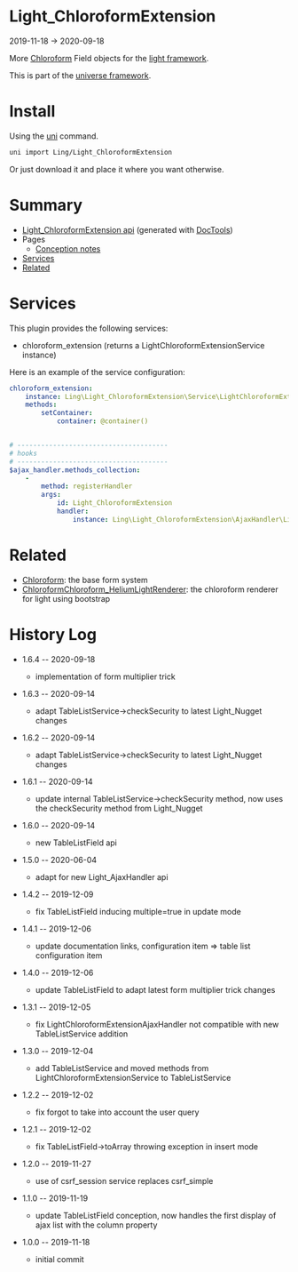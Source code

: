 Light_ChloroformExtension
===========
2019-11-18 -> 2020-09-18



More [Chloroform](https://github.com/lingtalfi/Chloroform) Field objects for the [light framework](https://github.com/lingtalfi/Light).


This is part of the [universe framework](https://github.com/karayabin/universe-snapshot).


Install
==========
Using the [uni](https://github.com/lingtalfi/universe-naive-importer) command.
```bash
uni import Ling/Light_ChloroformExtension
```

Or just download it and place it where you want otherwise.






Summary
===========
- [Light_ChloroformExtension api](https://github.com/lingtalfi/Light_ChloroformExtension/blob/master/doc/api/Ling/Light_ChloroformExtension.md) (generated with [DocTools](https://github.com/lingtalfi/DocTools))
- Pages
    - [Conception notes](https://github.com/lingtalfi/Light_ChloroformExtension/blob/master/doc/pages/conception-notes.md)
- [Services](#services)
- [Related](#related)
    




Services
=========


This plugin provides the following services:

- chloroform_extension (returns a LightChloroformExtensionService instance)


Here is an example of the service configuration:

```yaml
chloroform_extension:
    instance: Ling\Light_ChloroformExtension\Service\LightChloroformExtensionService
    methods:
        setContainer:
            container: @container()


# --------------------------------------
# hooks
# --------------------------------------
$ajax_handler.methods_collection:
    -
        method: registerHandler
        args:
            id: Light_ChloroformExtension
            handler:
                instance: Ling\Light_ChloroformExtension\AjaxHandler\LightChloroformExtensionAjaxHandler
```



Related
===========
- [Chloroform](https://github.com/lingtalfi/Chloroform): the base form system
- [ChloroformChloroform_HeliumLightRenderer](https://github.com/lingtalfi/Chloroform_HeliumLightRenderer): the chloroform renderer for light using bootstrap 





History Log
=============

- 1.6.4 -- 2020-09-18

    - implementation of form multiplier trick 
    
- 1.6.3 -- 2020-09-14

    - adapt TableListService->checkSecurity to latest Light_Nugget changes 
    
- 1.6.2 -- 2020-09-14

    - adapt TableListService->checkSecurity to latest Light_Nugget changes 
    
- 1.6.1 -- 2020-09-14

    - update internal TableListService->checkSecurity method, now uses the checkSecurity method from Light_Nugget
    
- 1.6.0 -- 2020-09-14

    - new TableListField api 
    
- 1.5.0 -- 2020-06-04

    - adapt for new Light_AjaxHandler api 
    
- 1.4.2 -- 2019-12-09

    - fix TableListField inducing multiple=true in update mode 
    
- 1.4.1 -- 2019-12-06

    - update documentation links, configuration item => table list configuration item
    
- 1.4.0 -- 2019-12-06

    - update TableListField to adapt latest form multiplier trick changes
    
- 1.3.1 -- 2019-12-05

    - fix LightChloroformExtensionAjaxHandler not compatible with new TableListService addition
    
- 1.3.0 -- 2019-12-04

    - add TableListService and moved methods from LightChloroformExtensionService to TableListService
    
- 1.2.2 -- 2019-12-02

    - fix forgot to take into account the user query
    
- 1.2.1 -- 2019-12-02

    - fix TableListField->toArray throwing exception in insert mode
    
- 1.2.0 -- 2019-11-27

    - use of csrf_session service replaces csrf_simple
    
- 1.1.0 -- 2019-11-19

    - update TableListField conception, now handles the first display of ajax list with the column property
    
- 1.0.0 -- 2019-11-18

    - initial commit
